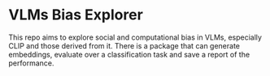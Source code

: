 # VLMs Bias Explorer

This repo aims to explore social and computational bias in VLMs, especially CLIP and those derived from it. There is a package that can generate embeddings, evaluate over a classification task and save a report of the performance.
